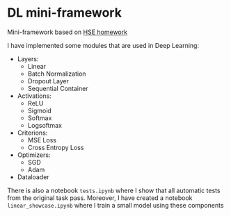 # DL mini-framework

Mini-framework based on [HSE homework](https://github.com/isadrtdinov/intro-to-dl-hse/tree/2022-2023/homeworks-small/shw-01-mlp)

I have implemented some modules that are used in Deep Learning:

- Layers:
  - Linear
  - Batch Normalization
  - Dropout Layer
  - Sequential Container
- Activations:
  - ReLU
  - Sigmoid
  - Softmax
  - Logsoftmax
- Criterions:
  - MSE Loss
  - Cross Entropy Loss
- Optimizers:
  - SGD
  - Adam
- Dataloader

There is also a notebook `tests.ipynb` where I show that all automatic tests from the original task pass. Moreover, I have created a notebook `linear_showcase.ipynb` where I train a small model using these components
